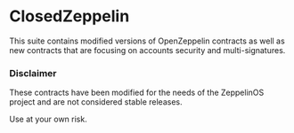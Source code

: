 # ClosedZeppelin

This suite contains modified versions of OpenZeppelin contracts as well as new contracts that are focusing on accounts security and multi-signatures.

### Disclaimer

These contracts have been modified for the needs of the ZeppelinOS project and are not considered stable releases.

Use at your own risk.

